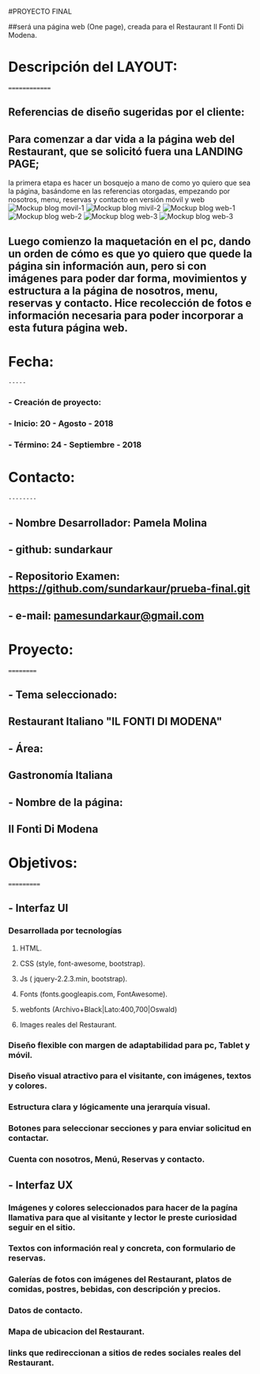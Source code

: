 #PROYECTO FINAL

##será una página web (One page), creada para el Restaurant Il Fonti Di Modena.

#  Descripción del LAYOUT:
    ============
## Referencias de diseño sugeridas por el cliente:

## Para comenzar a dar vida a la página web del Restaurant, que se solicitó fuera una LANDING PAGE;
la primera etapa es hacer un bosquejo a mano de como yo quiero que sea la página, basándome en las referencias otorgadas, empezando por  nosotros, menu, reservas y contacto en versión móvil y web
![Mockup blog movil-1](im/maquetas/movil-1.png)
![Mockup blog mivil-2](im/maquetas/movil-2.png)
![Mockup blog web-1](im/maquetas/web-1.png)
![Mockup blog web-2](im/maquetas/web-2.png)
![Mockup blog web-3](im/maquetas/web-3.png)
![Mockup blog web-3](im/maquetas/web-4.png)


## Luego comienzo la maquetación en el pc, dando un orden de cómo es que yo quiero que quede la página sin información aun, pero si con imágenes para poder dar forma, movimientos y estructura a la página de  nosotros, menu, reservas y contacto. Hice recolección de fotos e información necesaria para poder incorporar a esta futura página web.

# Fecha:
    -----
### - Creación de proyecto:
### - Inicio:  20 - Agosto - 2018
### - Término: 24 - Septiembre - 2018

#  Contacto:
    --------
## - Nombre Desarrollador: Pamela Molina
## - github: sundarkaur
## - Repositorio Examen: https://github.com/sundarkaur/prueba-final.git
## - e-mail: pamesundarkaur@gmail.com 


#  Proyecto:
    ========

## - Tema seleccionado:
##   Restaurant Italiano "IL FONTI DI MODENA"
## - Área:
##   Gastronomía Italiana
## - Nombre de la página:
##   Il Fonti Di Modena

#  Objetivos:
    =========

## - Interfaz UI
###  Desarrollada por tecnologías  

1. HTML.

2. CSS (style,  font-awesome, bootstrap).

3. Js (  jquery-2.2.3.min, bootstrap).

4. Fonts (fonts.googleapis.com, FontAwesome).

5. webfonts (Archivo+Black|Lato:400,700|Oswald)

5. Images reales del Restaurant.

###  Diseño flexible con margen de adaptabilidad para pc, Tablet y móvil.
###  Diseño visual atractivo para el visitante, con imágenes, textos y colores.
###  Estructura clara y lógicamente una jerarquía visual.
###  Botones para seleccionar secciones y para enviar solicitud en contactar.
###  Cuenta con nosotros, Menú, Reservas y contacto.

## - Interfaz UX
###  Imágenes y colores seleccionados para hacer de la pagína llamativa para que al visitante y lector le preste curiosidad seguir en el sitio.
###  Textos con información real y concreta, con formulario de reservas.
###  Galerías de fotos con imágenes del Restaurant, platos de comidas, postres, bebidas, con descripción y precios.
###  Datos de contacto.
###  Mapa de ubicacion del Restaurant.
###  links que redireccionan a sitios de redes sociales reales del Restaurant.